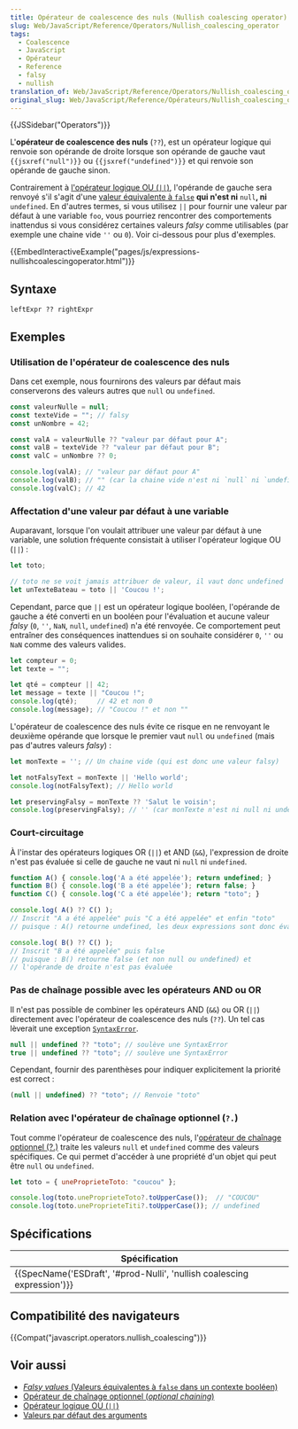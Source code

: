 ```yaml
---
title: Opérateur de coalescence des nuls (Nullish coalescing operator)
slug: Web/JavaScript/Reference/Operators/Nullish_coalescing_operator
tags:
  - Coalescence
  - JavaScript
  - Opérateur
  - Reference
  - falsy
  - nullish
translation_of: Web/JavaScript/Reference/Operators/Nullish_coalescing_operator
original_slug: Web/JavaScript/Reference/Opérateurs/Nullish_coalescing_operator
---
```

{{JSSidebar("Operators")}}

L'**opérateur de coalescence des nuls** (`??`), est un opérateur logique qui renvoie son opérande de droite lorsque son opérande de gauche vaut `{{jsxref("null")}}` ou `{{jsxref("undefined")}}` et qui renvoie son opérande de gauche sinon.

Contrairement à [l'opérateur logique OU (`||`)](/fr/docs/Web/JavaScript/Reference/Op%C3%A9rateurs/Op%C3%A9rateurs_logiques), l'opérande de gauche sera renvoyé s'il s'agit d'une [valeur équivalente à `false`](/fr/docs/Glossaire/Falsy) **qui n'est ni** `null`**, ni** `undefined`. En d'autres termes, si vous utilisez `||` pour fournir une valeur par défaut à une variable `foo`, vous pourriez rencontrer des comportements inattendus si vous considérez certaines valeurs _falsy_ comme utilisables (par exemple une chaine vide `''` ou `0`). Voir ci-dessous pour plus d'exemples.

{{EmbedInteractiveExample("pages/js/expressions-nullishcoalescingoperator.html")}}

## Syntaxe

    leftExpr ?? rightExpr

## Exemples

### Utilisation de l'opérateur de coalescence des nuls

Dans cet exemple, nous fournirons des valeurs par défaut mais conserverons des valeurs autres que `null` ou `undefined`.

```js
const valeurNulle = null;
const texteVide = ""; // falsy
const unNombre = 42;

const valA = valeurNulle ?? "valeur par défaut pour A";
const valB = texteVide ?? "valeur par défaut pour B";
const valC = unNombre ?? 0;

console.log(valA); // "valeur par défaut pour A"
console.log(valB); // "" (car la chaine vide n'est ni `null` ni `undefined`)
console.log(valC); // 42
```

### Affectation d'une valeur par défaut à une variable

Auparavant, lorsque l'on voulait attribuer une valeur par défaut à une variable, une solution fréquente consistait à utiliser l'opérateur logique OU (`||`) :

```js
let toto;

// toto ne se voit jamais attribuer de valeur, il vaut donc undefined
let unTexteBateau = toto || 'Coucou !';
```

Cependant, parce que `||` est un opérateur logique booléen, l'opérande de gauche a été converti en un booléen pour l'évaluation et aucune valeur _falsy_ (`0`, `''`, `NaN`, `null`, `undefined`) n'a été renvoyée. Ce comportement peut entraîner des conséquences inattendues si on souhaite considérer `0`, `''` ou `NaN` comme des valeurs valides.

```js
let compteur = 0;
let texte = "";

let qté = compteur || 42;
let message = texte || "Coucou !";
console.log(qté);     // 42 et non 0
console.log(message); // "Coucou !" et non ""
```

L'opérateur de coalescence des nuls évite ce risque en ne renvoyant le deuxième opérande que lorsque le premier vaut `null` ou `undefined` (mais pas d'autres valeurs _falsy_) :

```js
let monTexte = ''; // Un chaine vide (qui est donc une valeur falsy)

let notFalsyText = monTexte || 'Hello world';
console.log(notFalsyText); // Hello world

let preservingFalsy = monTexte ?? 'Salut le voisin';
console.log(preservingFalsy); // '' (car monTexte n'est ni null ni undefined)
```

### Court-circuitage

À l'instar des opérateurs logiques OR (`||`) et AND (`&&`), l'expression de droite n'est pas évaluée si celle de gauche ne vaut ni `null` ni `undefined`.

```js
function A() { console.log('A a été appelée'); return undefined; }
function B() { console.log('B a été appelée'); return false; }
function C() { console.log('C a été appelée'); return "toto"; }

console.log( A() ?? C() );
// Inscrit "A a été appelée" puis "C a été appelée" et enfin "toto"
// puisque : A() retourne undefined, les deux expressions sont donc évaluées

console.log( B() ?? C() );
// Inscrit "B a été appelée" puis false
// puisque : B() retourne false (et non null ou undefined) et
// l'opérande de droite n'est pas évaluée
```

### Pas de chaînage possible avec les opérateurs AND ou OR

Il n'est pas possible de combiner les opérateurs AND (`&&`) ou OR (`||`) directement avec l'opérateur de coalescence des nuls (`??`). Un tel cas lèverait une exception [`SyntaxError`](/fr/docs/Web/JavaScript/Reference/Objets_globaux/SyntaxError).

```js example-bad
null || undefined ?? "toto"; // soulève une SyntaxError
true || undefined ?? "toto"; // soulève une SyntaxError
```

Cependant, fournir des parenthèses pour indiquer explicitement la priorité est correct :

```js example-good
(null || undefined) ?? "toto"; // Renvoie "toto"
```

### Relation avec l'opérateur de chaînage optionnel (`?.`)

Tout comme l'opérateur de coalescence des nuls, l'[opérateur de chaînage optionnel (?.)](/fr/docs/Web/JavaScript/Reference/Op%C3%A9rateurs/Optional_chaining) traite les valeurs `null` et `undefined` comme des valeurs spécifiques. Ce qui permet d'accéder à une propriété d'un objet qui peut être `null` ou `undefined`.

```js
let toto = { uneProprieteToto: "coucou" };

console.log(toto.uneProprieteToto?.toUpperCase());  // "COUCOU"
console.log(toto.uneProprieteTiti?.toUpperCase()); // undefined
```

## Spécifications

| Spécification                                                                                    |
| ------------------------------------------------------------------------------------------------ |
| {{SpecName('ESDraft', '#prod-Nulli', 'nullish coalescing expression')}} |

## Compatibilité des navigateurs

{{Compat("javascript.operators.nullish_coalescing")}}

## Voir aussi

- [_Falsy values_ (Valeurs équivalentes à `false` dans un contexte booléen)](/fr/docs/Glossaire/Falsy)
- [Opérateur de chaînage optionnel (_optional chaining_)](/fr/docs/Web/JavaScript/Reference/Op%C3%A9rateurs/Optional_chaining)
- [Opérateur logique OU (`||`)](/fr/docs/Web/JavaScript/Reference/Op%C3%A9rateurs/Op%C3%A9rateurs_logiques#Logical_OR)
- [Valeurs par défaut des arguments](/fr/docs/Web/JavaScript/Reference/Fonctions/Valeurs_par_d%C3%A9faut_des_arguments)
